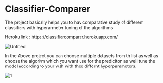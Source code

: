 # Classifier-Comparer

The project basically helps you to hav comparative study of different classifiers with hyperarmeter tuning of the algorithms

Heroku link : https://classifiercomparer.herokuapp.com/

![Untitled](https://user-images.githubusercontent.com/96243604/180591379-93ac41d6-6307-4ece-9502-e65c2e9ede0b.png)

In the Above project you can choose multiple datasets from th list as well as choose the algoritm which you want use for the 
prediciton as well tune the model according to your wsh with thee differnt hyperparameters.

![1](https://user-images.githubusercontent.com/96243604/180591498-1c502d3c-4811-4445-830e-bc8e6290faf8.png)
